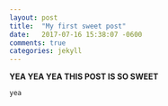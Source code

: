 ```yaml
---
layout: post
title:  "My first sweet post"
date:   2017-07-16 15:38:07 -0600
comments: true
categories: jekyll
---
```


**YEA YEA YEA THIS POST IS SO SWEET**

`yea`

